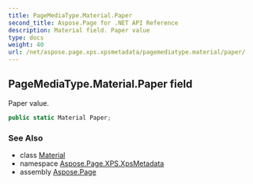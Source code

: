 ```yaml
---
title: PageMediaType.Material.Paper
second_title: Aspose.Page for .NET API Reference
description: Material field. Paper value
type: docs
weight: 40
url: /net/aspose.page.xps.xpsmetadata/pagemediatype.material/paper/
---
```

## PageMediaType.Material.Paper field

Paper value.

```csharp
public static Material Paper;
```

### See Also

* class [Material](../)
* namespace [Aspose.Page.XPS.XpsMetadata](../../pagemediatype.material/)
* assembly [Aspose.Page](../../../)


